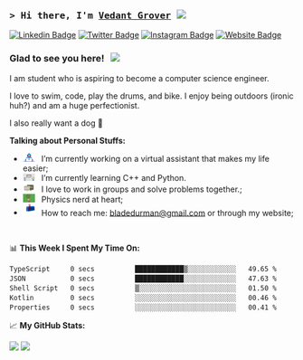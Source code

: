 ### <samp>&gt; Hi there, I'm <a href="https://vedantgrover.com" target="_blank">Vedant Grover</a> <img src="https://media.giphy.com/media/hvRJCLFzcasrR4ia7z/giphy.gif" width="25"> </samp>

[![Linkedin Badge](https://img.shields.io/badge/-LinkedIn-0e76a8?style=flat-square&logo=Linkedin&logoColor=white)](https://www.linkedin.com/in/vedant-grover-523825246/)
[![Twitter Badge](https://img.shields.io/badge/-Twitter-00acee?style=flat-square&logo=Twitter&logoColor=white)](https://twitter.com/VedantGrover5)
[![Instagram Badge](https://img.shields.io/badge/-Instagram-e4405f?style=flat-square&logo=Instagram&logoColor=white)](https://instagram.com/vedantgrover06/)
[![Website Badge](https://img.shields.io/badge/Website-3b5998?style=flat-square&logo=google-chrome&logoColor=white)](https://vedantgrover.com)

### Glad to see you here! &nbsp; ![](https://visitor-badge.glitch.me/badge?page_id=vedantgrover.vedantgrover)

I am student who is aspiring to become a computer science engineer.

I love to swim, code, play the drums, and bike. I enjoy being outdoors (ironic huh?) and am a huge perfectionist. 

I also really want a dog 🐶

<!-- <img align="right" alt="GIF" src="assets/coding.gif" width="408" height="318" /> -->
  

**Talking about Personal Stuffs:**

- <img src="assets/developer.gif" width="21" />&nbsp;&nbsp; I’m currently working on a virtual assistant that makes my life easier;
- <img src="assets/lightning.gif" width="21" />&nbsp;&nbsp; I’m currently learning C++ and Python.
- <img src="assets/message.gif" width="21" />&nbsp;&nbsp; I love to work in groups and solve problems together.;
- <img src="assets/physics_nerd.gif" width="21" />&nbsp;&nbsp; Physics nerd at heart;
- <img src="assets/letterbox.gif" width="21" />&nbsp;&nbsp; How to reach me: bladedurman@gmail.com or through my website;

</br>

📊 **This Week I Spent My Time On:**
<!--START_SECTION:waka-->

```txt
TypeScript     0 secs          ████████████▒░░░░░░░░░░░░   49.65 %
JSON           0 secs          ████████████░░░░░░░░░░░░░   47.63 %
Shell Script   0 secs          ▒░░░░░░░░░░░░░░░░░░░░░░░░   01.50 %
Kotlin         0 secs          ░░░░░░░░░░░░░░░░░░░░░░░░░   00.46 %
Properties     0 secs          ░░░░░░░░░░░░░░░░░░░░░░░░░   00.41 %
```

<!--END_SECTION:waka-->


📈 **My GitHub Stats:**

<p>
  <img height="180em" src="https://github-readme-stats.vercel.app/api?username=vedantgrover&show_icons=true&hide_border=true&&count_private=true&include_all_commits=true" />
  <img height="180em" src="https://github-readme-stats.vercel.app/api/top-langs/?username=vedantgrover&exclude_repo=KNN-Image-Classification&show_icons=true&hide_border=true&layout=compact&langs_count=8"/>
</p>




